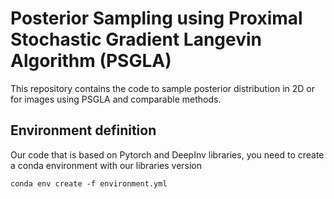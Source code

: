 # Posterior Sampling using Proximal Stochastic Gradient Langevin Algorithm (PSGLA)

This repository contains the code to sample posterior distribution in 2D or for images using PSGLA and comparable methods.



## Environment definition

Our code that is based on Pytorch and DeepInv libraries, you need to create a conda environment with our libraries version

```
conda env create -f environment.yml
```



